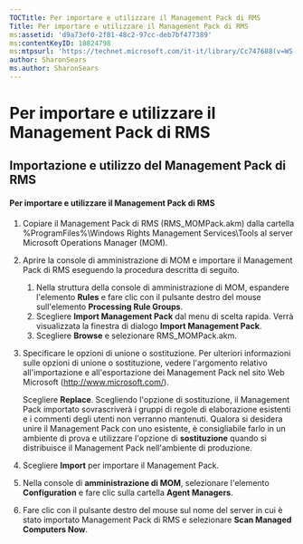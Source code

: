 ```yaml
---
TOCTitle: Per importare e utilizzare il Management Pack di RMS
Title: Per importare e utilizzare il Management Pack di RMS
ms:assetid: 'd9a73ef0-2f81-48c2-97cc-deb7bf477389'
ms:contentKeyID: 18824798
ms:mtpsurl: 'https://technet.microsoft.com/it-it/library/Cc747688(v=WS.10)'
author: SharonSears
ms.author: SharonSears
---
```


Per importare e utilizzare il Management Pack di RMS
====================================================

Importazione e utilizzo del Management Pack di RMS
--------------------------------------------------

#### Per importare e utilizzare il Management Pack di RMS

1.  Copiare il Management Pack di RMS (RMS\_MOMPack.akm) dalla cartella %ProgramFiles%\\Windows Rights Management Services\\Tools al server Microsoft Operations Manager (MOM).

2.  Aprire la console di amministrazione di MOM e importare il Management Pack di RMS eseguendo la procedura descritta di seguito.

    1.  Nella struttura della console di amministrazione di MOM, espandere l'elemento **Rules** e fare clic con il pulsante destro del mouse sull'elemento **Processing Rule Groups**.
    2.  Scegliere **Import Management Pack** dal menu di scelta rapida. Verrà visualizzata la finestra di dialogo **Import Management Pack**.
    3.  Scegliere **Browse** e selezionare RMS\_MOMPack.akm.

3.  Specificare le opzioni di unione o sostituzione. Per ulteriori informazioni sulle opzioni di unione o sostituzione, vedere l'argomento relativo all'importazione e all'esportazione dei Management Pack nel sito Web Microsoft (http://www.microsoft.com/).

    Scegliere **Replace**. Scegliendo l'opzione di sostituzione, il Management Pack importato sovrascriverà i gruppi di regole di elaborazione esistenti e i commenti degli utenti non verranno mantenuti. Qualora si desidera unire il Management Pack con uno esistente, è consigliabile farlo in un ambiente di prova e utilizzare l'opzione di **sostituzione** quando si distribuisce il Management Pack nell'ambiente di produzione.

4.  Scegliere **Import** per importare il Management Pack.

5.  Nella console di **amministrazione di MOM**, selezionare l'elemento **Configuration** e fare clic sulla cartella **Agent Managers**.

6.  Fare clic con il pulsante destro del mouse sul nome del server in cui è stato importato Management Pack di RMS e selezionare **Scan Managed Computers Now**.
